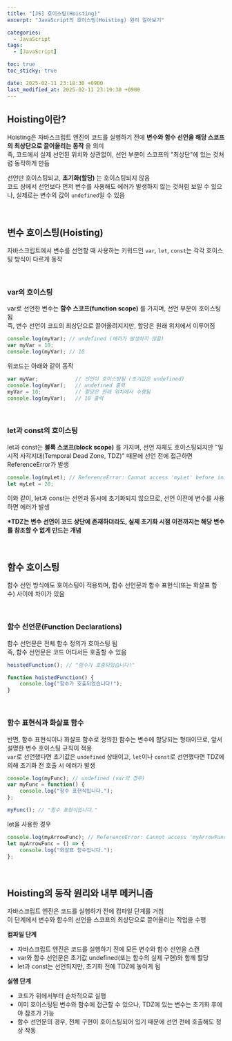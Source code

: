 ```yaml
---
title: "[JS] 호이스팅(Hoisting)"
excerpt: "JavaScript의 호이스팅(Hoisting) 원리 알아보기"

categories:
  - JavaScript
tags:
  - [JavaScript]

toc: true
toc_sticky: true

date: 2025-02-11 23:18:30 +0900
last_modified_at: 2025-02-11 23:19:30 +0900
---
```


## Hoisting이란?

Hoisting은 자바스크립트 엔진이 코드를 실행하기 전에 **변수와 함수 선언을 해당 스코프의 최상단으로 끌어올리는 동작** 을 의미  
즉, 코드에서 실제 선언된 위치와 상관없이, 선언 부분이 스코프의 "최상단"에 있는 것처럼 동작하게 만듬  

선언만 호이스팅되고, **초기화(할당)** 는 호이스팅되지 않음  
코드 상에서 선언보다 먼저 변수를 사용해도 에러가 발생하지 않는 것처럼 보일 수 있으나, 실제로는 변수의 값이 `undefined`일 수 있음

<br>

## 변수 호이스팅(Hoisting)

자바스크립트에서 변수를 선언할 때 사용하는 키워드인 `var`, `let`, `const`는 각각 호이스팅 방식이 다르게 동작

<br>

### var의 호이스팅

var로 선언한 변수는 **함수 스코프(function scope)** 를 가지며, 선언 부분이 호이스팅 됨  
즉, 변수 선언이 코드의 최상단으로 끌어올려지지만, 할당은 원래 위치에서 이루어짐

```js
console.log(myVar); // undefined (에러가 발생하지 않음)
var myVar = 10;
console.log(myVar); // 10
```

위코드는 아래와 같이 동작

```js
var myVar;            // 선언이 호이스팅됨 (초기값은 undefined)
console.log(myVar);   // undefined 출력
myVar = 10;           // 할당은 원래 위치에서 수행됨
console.log(myVar);   // 10 출력
```

<br>

### let과 const의 호이스팅

let과 const는 **블록 스코프(block scope)** 를 가지며, 선언 자체도 호이스팅되지만 "일시적 사각지대(Temporal Dead Zone, TDZ)" 때문에 선언 전에 접근하면 ReferenceError가 발생

```js
console.log(myLet); // ReferenceError: Cannot access 'myLet' before initialization
let myLet = 20;
```

이와 같이, let과 const는 선언과 동시에 초기화되지 않으므로, 선언 이전에 변수를 사용하면 에러가 발생

**\*TDZ는 변수 선언이 코드 상단에 존재하더라도, 실제 초기화 시점 이전까지는 해당 변수를 참조할 수 없게 만드는 개념**

<br>

## 함수 호이스팅

함수 선언 방식에도 호이스팅이 적용되며, 함수 선언문과 함수 표현식(또는 화살표 함수) 사이에 차이가 있음

<br>

### 함수 선언문(Function Declarations)

함수 선언문은 전체 함수 정의가 호이스팅 됨  
즉, 함수 선언문은 코드 어디서든 호출할 수 있음

```js
hoistedFunction(); // "함수가 호출되었습니다!"

function hoistedFunction() {
    console.log("함수가 호출되었습니다!");
}
```

<br>

### 함수 표현식과 화살표 함수

반면, 함수 표현식이나 화살표 함수로 정의한 함수는 변수에 할당되는 형태이므로, 앞서 설명한 변수 호이스팅 규칙이 적용  
`var`로 선언했다면 초기값은 `undefined` 상태이고, `let`이나 `const`로 선언했다면 TDZ에 의해 초기화 전 호출 시 에러가 발생

```js
console.log(myFunc); // undefined (var의 경우)
var myFunc = function() {
    console.log("함수 표현식입니다.");
};

myFunc(); // "함수 표현식입니다."
```

let을 사용한 경우

```js
console.log(myArrowFunc); // ReferenceError: Cannot access 'myArrowFunc' before initialization
let myArrowFunc = () => {
    console.log("화살표 함수입니다.");
};
```

<br>

## Hoisting의 동작 원리와 내부 메커니즘

자바스크립트 엔진은 코드를 실행하기 전에 컴파일 단계를 거침  
이 단계에서 변수와 함수의 선언을 스코프의 최상단으로 끌어올리는 작업을 수행

**컴파일 단계**  
- 자바스크립트 엔진은 코드를 실행하기 전에 모든 변수와 함수 선언을 스캔  
- var와 함수 선언문은 초기값 undefined(또는 함수의 실제 구현)와 함께 할당  
- let과 const는 선언되지만, 초기화 전에 TDZ에 놓이게 됨

**실행 단계**  
- 코드가 위에서부터 순차적으로 실행
- 이미 호이스팅된 변수와 함수에 접근할 수 있으나, TDZ에 있는 변수는 초기화 후에야 참조가 가능
- 함수 선언문의 경우, 전체 구현이 호이스팅되어 있기 때문에 선언 전에 호출해도 정상 작동